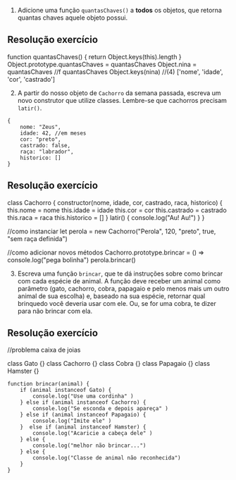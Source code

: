 1. Adicione uma função `quantasChaves()` a **todos** os objetos, que retorna quantas chaves aquele objeto possui.

## Resolução exercício ##
function quantasChaves() {
    return Object.keys(this).length
}
Object.prototype.quantasChaves = quantasChaves
Object.nina = quantasChaves
//f quantasChaves
Object.keys(nina)
//(4) ['nome', 'idade', 'cor', 'castrado'] 


2. A partir do nosso objeto de `Cachorro` da semana passada, escreva um novo construtor que utilize classes. Lembre-se que cachorros precisam `latir()`.
```
{
    nome: "Zeus",
    idade: 42, //em meses
    cor: "preto",
    castrado: false,
    raça: "labrador",
    historico: []
}
```
## Resolução exercício ##
class Cachorro {
    constructor(nome, idade, cor, castrado, raca, historico) {
        this.nome = nome
        this.idade = idade
        this.cor = cor
        this.castrado = castrado
        this.raca = raca
        this.historico = []
    }
    latir() {
        console.log("Au! Au!")
    }
}

//como instanciar
let perola = new Cachorro("Perola", 120, "preto", true, "sem raça definida")

//como adicionar novos métodos
Cachorro.prototype.brincar = () => console.log("pega bolinha")
perola.brincar()

3. Escreva uma função `brincar`, que te dá instruções sobre como brincar com cada espécie de animal. A função deve receber um animal como parâmetro (gato, cachorro, cobra, papagaio e pelo menos mais um outro animal de sua escolha) e, baseado na sua espécie, retornar qual brinquedo você deveria usar com ele. Ou, se for uma cobra, te dizer para não brincar com ela.

## Resolução exercício ##
//problema caixa de joias

class Gato {}
class Cachorro {}
class Cobra {}
class Papagaio {}
class Hamster {}

    function brincar(animal) {
        if (animal instanceof Gato) {
            console.log("Use uma cordinha" )
        } else if (animal instanceof Cachorro) {
            console.log("Se esconda e depois apareça" )
        } else if (animal instanceof Papagaio) {
            console.log("Imite ele" )
        }  else if (animal instanceof Hamster) {
            console.log("Acaricie a cabeça dele" )
        } else {
            console.log("melhor não brincar...")
        } else {
            console.log("Classe de animal não reconhecida")
        }
    }
